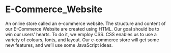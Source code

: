 # E-Commerce_Website
An online store called an e-commerce website. The structure and content of our E-Commerce Website are created using HTML. Our goal should be to win our users’ hearts. To do it, we employ CSS. CSS enables us to use a variety of colours, fonts, and layout. Our e-commerce store will get some new features, and we’ll use some JavaScript ideas.
